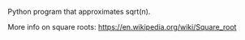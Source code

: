 Python program that approximates sqrt(n).

More info on square roots: https://en.wikipedia.org/wiki/Square_root
